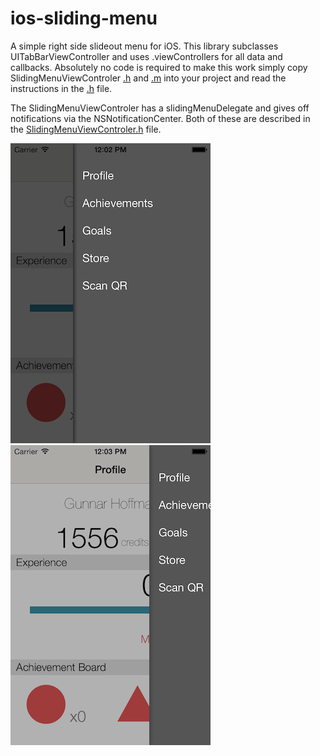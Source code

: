 ios-sliding-menu
============

A simple right side slideout menu for iOS. This library subclasses UITabBarViewController and uses .viewControllers for all data and callbacks. Absolutely no code is required to make this work simply copy SlidingMenuViewControler [.h](Slider/SlidingMenuViewController.h) and [.m](Slider/SlidingMenuViewController.m) into your project and read the instructions in the [.h](Slider/SlidingMenuViewController.h) file.

The SlidingMenuViewControler has a slidingMenuDelegate and gives off notifications via the NSNotificationCenter. Both of these are described in the [SlidingMenuViewControler.h](Slider/SlidingMenuViewController.h) file.

![](screenshot1.png) ![](screenshot2.png)

